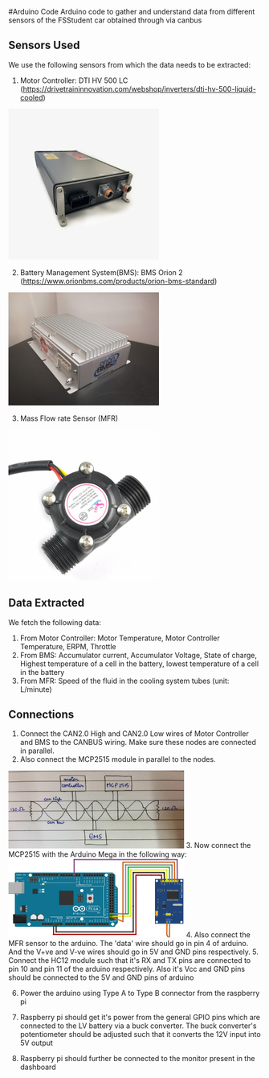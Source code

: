 #Arduino Code
 Arduino code to gather and understand data from different sensors of the FSStudent car obtained through via canbus 


## Sensors Used
We use the following sensors from which the data needs to be extracted:
1. Motor Controller: DTI HV 500 LC (https://drivetraininnovation.com/webshop/inverters/dti-hv-500-liquid-cooled)
<img src="./readme images/mc.jpg" alt="mc" width="300"/>


2. Battery Management System(BMS): BMS Orion 2 (https://www.orionbms.com/products/orion-bms-standard)
<img src="./readme images/bms.jpg" alt="bms" width="300"/>


3. Mass Flow rate Sensor (MFR)
<img src="./readme images/mfr.jpg" alt="mfr" width="300"/>


## Data Extracted
We fetch the following data:
1. From Motor Controller: Motor Temperature, Motor Controller Temperature, ERPM, Throttle
2. From BMS: Accumulator current, Accumulator Voltage, State of charge, Highest temperature of a cell in the battery, lowest temperature of a cell in the battery
3. From MFR: Speed of the fluid in the cooling system tubes (unit: L/minute)


## Connections
1. Connect the CAN2.0 High and CAN2.0 Low wires of Motor Controller and BMS to the CANBUS wiring. Make sure these nodes are connected in parallel.
2. Also connect the MCP2515 module in parallel to the nodes.
<img src="./readme images/canbus.jpeg" alt="canbus" width="350"/>
3. Now connect the MCP2515 with the Arduino Mega in the following way:
<img src="./readme images/megatomcp.jpg" alt="megatomcp" width="350"/>
4. Also connect the MFR sensor to the arduino. The 'data' wire should go in pin 4 of arduino. And the V+ve and V-ve wires should go in 5V and GND pins respectively.
5. Connect the HC12 module such that it's RX and TX pins are connected to pin 10 and pin 11 of the arduino respectively. Also it's Vcc and GND pins should be connected to the 5V and GND pins of arduino

6. Power the arduino using Type A to Type B connector from the raspberry pi
7. Raspberry pi should get it's power from the general GPIO pins which are connected to the LV battery via a buck converter. The buck converter's potentiometer should be adjusted such that it converts the 12V input into 5V output

8. Raspberry pi should further be connected to the monitor present in the dashboard


